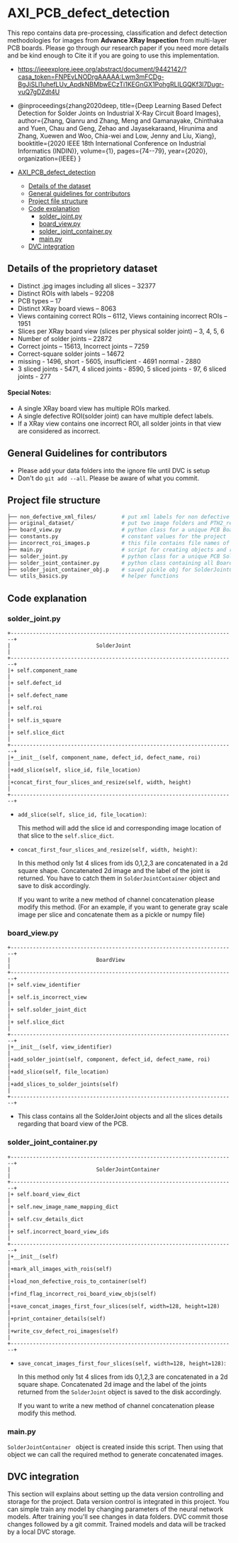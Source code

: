 # AXI_PCB_defect_detection

This repo contains data pre-processing, classification and defect detection methodologies for images from **Advance XRay Inspection** from multi-layer PCB boards.
Please go through our research paper if you need more details and be kind enough to Cite it if you are going to use this implementation.
- https://ieeexplore.ieee.org/abstract/document/9442142/?casa_token=FNPEvLNODrgAAAAA:Lwm3mFCDg-BgJiSLl1uhefLUv_ApdkNBMbwECzTi1KEGnGX1PohgRLILGQKf3l7Dugr-vuQ7gDZdt4U
- @inproceedings{zhang2020deep,
  title={Deep Learning Based Defect Detection for Solder Joints on Industrial X-Ray Circuit Board Images},
  author={Zhang, Qianru and Zhang, Meng and Gamanayake, Chinthaka and Yuen, Chau and Geng, Zehao and Jayasekaraand, Hirunima and Zhang, Xuewen and Woo, Chia-wei and Low, Jenny and Liu, Xiang},
  booktitle={2020 IEEE 18th International Conference on Industrial Informatics (INDIN)},
  volume={1},
  pages={74--79},
  year={2020},
  organization={IEEE}
}

- [AXI_PCB_defect_detection](#AXI_PCB_defect_detection)
  * [Details of the dataset](#general-guidelines)
  * [General guidelines for contributors](#general-guidelines)
  * [Project file structure](#project-file-structure)
  * [Code explanation](#code-explanation)
    + [solder_joint.py](#solder_joint)
    + [board_view.py](#board_view)
    + [solder_joint_container.py](#solder_joint_container)
    + [main.py](#main)
  * [DVC integration](#dvc-integration)

## Details of the proprietory dataset
- Distinct .jpg images including all slices – 32377
- Distinct ROIs with labels – 92208
- PCB types – 17
- Distinct XRay board views – 8063
- Views containing correct ROIs – 6112, Views containing incorrect ROIs – 1951
- Slices per XRay board view (slices per physical solder joint) – 3, 4, 5, 6
- Number of solder joints – 22872
- Correct joints – 15613,  Incorrect joints – 7259
- Correct-square solder joints – 14672
- missing - 1496, short - 5605, insufficient - 4691 normal - 2880
- 3 sliced joints - 5471, 4 sliced joints - 8590, 5 sliced joints - 97, 6 sliced joints - 277

#### Special Notes:
- A single XRay board view has multiple ROIs marked.
- A single defective ROI(solder joint) can have multiple defect labels.
- If a XRay view contains one incorrect ROI, all solder joints in that view are considered as incorrect.


## General Guidelines for contributors
- Please add your data folders into the ignore file until DVC is setup
- Don't do `git add --all`. Please be aware of what you commit.

## Project file structure

```bash
├── non_defective_xml_files/        # put xml labels for non defective rois here
├── original_dataset/               # put two image folders and PTH2_reviewed.csv inside this
├── board_view.py                   # python class for a unique PCB BoardView
├── constants.py                    # constant values for the project
├── incorrect_roi_images.p          # this file contains file names of all incorrect rois
├── main.py                         # script for creating objects and run ROI concatenation
├── solder_joint.py                 # python class for a unique PCB SolderJoint
├── solder_joint_container.py       # python class containing all BoardView and SolderJoint objs
├── solder_joint_container_obj.p    # saved pickle obj for SolderJointContainer class
└── utils_basics.py                 # helper functions
```

## Code explanation

### solder_joint.py

```
+-----------------------------------------------------------------------+
|                           SolderJoint                                 |
+-----------------------------------------------------------------------+
|+ self.component_name                                                  |
|+ self.defect_id                                                       |
|+ self.defect_name                                                     |
|+ self.roi                                                             |
|+ self.is_square                                                       |
|+ self.slice_dict                                                      |
+-----------------------------------------------------------------------+
|+__init__(self, component_name, defect_id, defect_name, roi)           |
|+add_slice(self, slice_id, file_location)                              |
|+concat_first_four_slices_and_resize(self, width, height)              |
+-----------------------------------------------------------------------+
```

- `add_slice(self, slice_id, file_location)`:

  This method will add the slice id and corresponding image location of that slice to the `self.slice_dict`.

- `concat_first_four_slices_and_resize(self, width, height)`:

  In this method only 1st 4 slices from ids 0,1,2,3 are concatenated in a 2d square shape. Concatenated 2d image and the label of the joint is returned. You have to catch them in `SolderJointContainer` object and save to disk accordingly.

  If you want to write a new method of channel concatenation please modify this method. (For an example, if you want to generate gray scale image per slice and concatenate them as a pickle or numpy file)

### board_view.py

```
+-----------------------------------------------------------------------+
|                           BoardView                                   |
+-----------------------------------------------------------------------+
|+ self.view_identifier                                                 |
|+ self.is_incorrect_view                                               |
|+ self.solder_joint_dict                                               |
|+ self.slice_dict                                                      |
+-----------------------------------------------------------------------+
|+__init__(self, view_identifier)                                       |
|+add_solder_joint(self, component, defect_id, defect_name, roi)        |
|+add_slice(self, file_location)                                        |
|+add_slices_to_solder_joints(self)                                     |
+-----------------------------------------------------------------------+
```

- This class contains all the SolderJoint objects and all the slices details regarding that board view of the PCB.

### solder_joint_container.py

```
+-----------------------------------------------------------------------+
|                           SolderJointContainer                        |
+-----------------------------------------------------------------------+
|+ self.board_view_dict                                                 |
|+ self.new_image_name_mapping_dict                                     |
|+ self.csv_details_dict                                                |
|+ self.incorrect_board_view_ids                                        |
+-----------------------------------------------------------------------+
|+__init__(self)                                                        |
|+mark_all_images_with_rois(self)                                       |
|+load_non_defective_rois_to_container(self)                            |
|+find_flag_incorrect_roi_board_view_objs(self)                         |
|+save_concat_images_first_four_slices(self, width=128, height=128)     |
|+print_container_details(self)                                         |
|+write_csv_defect_roi_images(self)                                     |
+-----------------------------------------------------------------------+
```

- `save_concat_images_first_four_slices(self, width=128, height=128)`:

  In this method only 1st 4 slices from ids 0,1,2,3 are concatenated in a 2d square shape. Concatenated 2d image and the label of the joints returned from the `SolderJoint` object is saved to the disk accordingly.

  If you want to write a new method of channel concatenation please modify this method.

### main.py

`SolderJointContainer ` object is created inside this script. Then using that object we can call the required method to generate concatenated images.

## DVC integration

This section will explains about setting up the data version controlling and storage for the project. Data version control is integrated in this project. You can simple train any model by changing parameters of the neural network models. After training you'll see changes in data folders. DVC commit those changes followed by a git commit. Trained models and data will be tracked by a local DVC storage.
